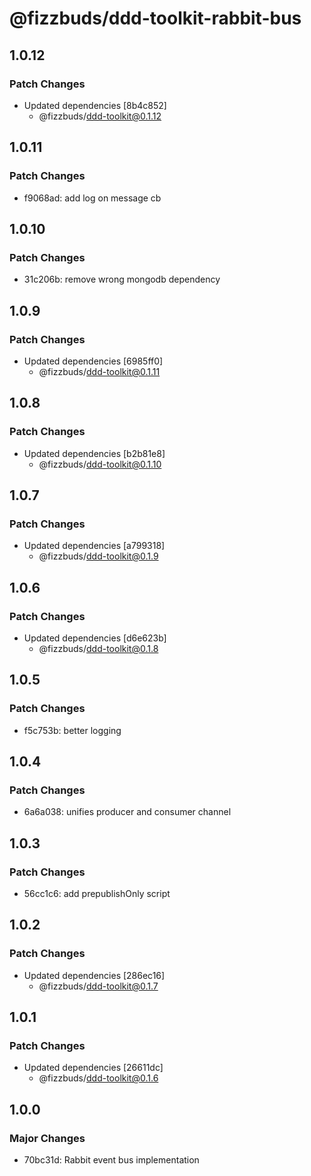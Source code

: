 # @fizzbuds/ddd-toolkit-rabbit-bus

## 1.0.12

### Patch Changes

-   Updated dependencies [8b4c852]
    -   @fizzbuds/ddd-toolkit@0.1.12

## 1.0.11

### Patch Changes

-   f9068ad: add log on message cb

## 1.0.10

### Patch Changes

-   31c206b: remove wrong mongodb dependency

## 1.0.9

### Patch Changes

-   Updated dependencies [6985ff0]
    -   @fizzbuds/ddd-toolkit@0.1.11

## 1.0.8

### Patch Changes

-   Updated dependencies [b2b81e8]
    -   @fizzbuds/ddd-toolkit@0.1.10

## 1.0.7

### Patch Changes

-   Updated dependencies [a799318]
    -   @fizzbuds/ddd-toolkit@0.1.9

## 1.0.6

### Patch Changes

-   Updated dependencies [d6e623b]
    -   @fizzbuds/ddd-toolkit@0.1.8

## 1.0.5

### Patch Changes

-   f5c753b: better logging

## 1.0.4

### Patch Changes

-   6a6a038: unifies producer and consumer channel

## 1.0.3

### Patch Changes

-   56cc1c6: add prepublishOnly script

## 1.0.2

### Patch Changes

-   Updated dependencies [286ec16]
    -   @fizzbuds/ddd-toolkit@0.1.7

## 1.0.1

### Patch Changes

-   Updated dependencies [26611dc]
    -   @fizzbuds/ddd-toolkit@0.1.6

## 1.0.0

### Major Changes

-   70bc31d: Rabbit event bus implementation
